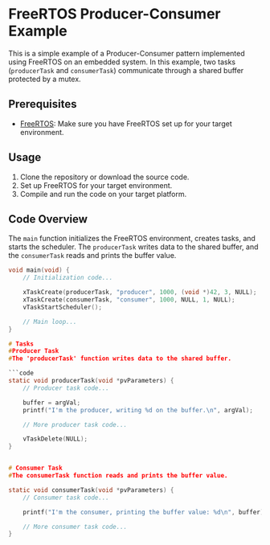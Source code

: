 # FreeRTOS Producer-Consumer Example

This is a simple example of a Producer-Consumer pattern implemented using FreeRTOS on an embedded system. In this example, two tasks (`producerTask` and `consumerTask`) communicate through a shared buffer protected by a mutex.

## Prerequisites

- [FreeRTOS](https://www.freertos.org/): Make sure you have FreeRTOS set up for your target environment.

## Usage

1. Clone the repository or download the source code.
2. Set up FreeRTOS for your target environment.
3. Compile and run the code on your target platform.

## Code Overview

The `main` function initializes the FreeRTOS environment, creates tasks, and starts the scheduler. The `producerTask` writes data to the shared buffer, and the `consumerTask` reads and prints the buffer value.

```c
void main(void) {
    // Initialization code...

    xTaskCreate(producerTask, "producer", 1000, (void *)42, 3, NULL);
    xTaskCreate(consumerTask, "consumer", 1000, NULL, 1, NULL);
    vTaskStartScheduler();

    // Main loop...
}

# Tasks
#Producer Task
#The 'producerTask' function writes data to the shared buffer.

```code
static void producerTask(void *pvParameters) {
    // Producer task code...

    buffer = argVal;
    printf("I'm the producer, writing %d on the buffer.\n", argVal);

    // More producer task code...

    vTaskDelete(NULL);
}


# Consumer Task
#The consumerTask function reads and prints the buffer value.

static void consumerTask(void *pvParameters) {
    // Consumer task code...

    printf("I'm the consumer, printing the buffer value: %d\n", buffer);

    // More consumer task code...
}




